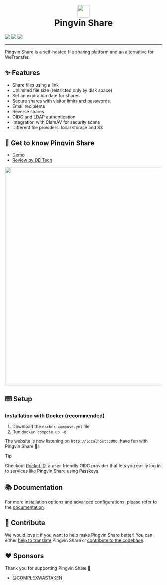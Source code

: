 # <div align="center"><img  src="https://user-images.githubusercontent.com/58886915/166198400-c2134044-1198-4647-a8b6-da9c4a204c68.svg" width="40"/> </br>Pingvin Share</div>

[![](https://dcbadge.limes.pink/api/server/wHRQ9nFRcK)](https://discord.gg/wHRQ9nFRcK) [![](https://img.shields.io/badge/Crowdin-2E3340.svg?style=for-the-badge&logo=Crowdin&logoColor=white)](https://crowdin.com/project/pingvin-share) [![](https://img.shields.io/badge/sponsor-30363D?style=for-the-badge&logo=GitHub-Sponsors&logoColor=#white)](https://github.com/sponsors/stonith404)

---

Pingvin Share is a self-hosted file sharing platform and an alternative for WeTransfer.

## ✨ Features

- Share files using a link
- Unlimited file size (restricted only by disk space)
- Set an expiration date for shares
- Secure shares with visitor limits and passwords
- Email recipients
- Reverse shares
- OIDC and LDAP authentication
- Integration with ClamAV for security scans
- Different file providers: local storage and S3

## 🐧 Get to know Pingvin Share

- [Demo](https://pingvin-share.dev.eliasschneider.com)
- [Review by DB Tech](https://www.youtube.com/watch?v=rWwNeZCOPJA)

<img src="https://user-images.githubusercontent.com/58886915/225038319-b2ef742c-3a74-4eb6-9689-4207a36842a4.png" width="700"/>

## ⌨️ Setup

### Installation with Docker (recommended)

1. Download the `docker-compose.yml` file
2. Run `docker compose up -d`

The website is now listening on `http://localhost:3000`, have fun with Pingvin Share 🐧!

> [!TIP]
> Checkout [Pocket ID](https://github.com/stonith404/pocket-id), a user-friendly OIDC provider that lets you easily log in to services like Pingvin Share using Passkeys.

## 📚 Documentation

For more installation options and advanced configurations, please refer to the [documentation](https://stonith404.github.io/pingvin-share).

## 🖤 Contribute

We would love it if you want to help make Pingvin Share better! You can either [help to translate](https://stonith404.github.io/pingvin-share/help-out/translate) Pingvin Share or [contribute to the codebase](https://stonith404.github.io/pingvin-share/help-out/contribute).

## ❤️ Sponsors

Thank you for supporting Pingvin Share 🙏

- [@COMPLEXWASTAKEN](https://github.com/COMPLEXWASTAKEN)
